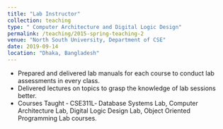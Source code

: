 ```yaml
---
title: "Lab Instructor"
collection: teaching
type: " Computer Architecture and Digital Logic Design"
permalink: /teaching/2015-spring-teaching-2
venue: "North South University, Department of CSE"
date: 2019-09-14
location: "Dhaka, Bangladesh"
---
```


- Prepared and delivered lab manuals for each course to conduct lab assessments in every class.
- Delivered lectures on topics to grasp the knowledge of lab sessions better.
- Courses Taught ‑ CSE311L‑ Database Systems Lab, Computer Architecture Lab, Digital Logic Design Lab, Object Oriented Programming Lab courses.
